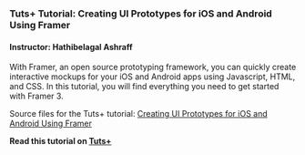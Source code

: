 ### Tuts+ Tutorial: Creating UI Prototypes for iOS and Android Using Framer

#### Instructor: Hathibelagal Ashraff

With Framer, an open source prototyping framework, you can quickly create interactive mockups for your iOS and Android apps using Javascript, HTML, and CSS. In this tutorial, you will find everything you need to get started with Framer 3.

Source files for the Tuts+ tutorial: [Creating UI Prototypes for iOS and Android Using Framer](http://code.tutsplus.com/tutorials/creating-ui-prototypes-for-ios-and-android-using-framer--cms-24270)

**Read this tutorial on [Tuts+](https://code.tutsplus.com)**
